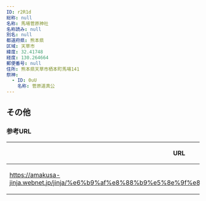 ```yaml
---
ID: r2R1d
総称: null
名称: 馬場菅原神社
名称読み: null
別名: null
都道府県: 熊本県
区域: 天草市
緯度: 32.41748
経度: 130.264664
郵便番号: null
住所: 熊本県天草市栖本町馬場141
祭神:
  - ID: 0uU
    名称: 菅原道真公
---
```


## その他

### 参考URL

| URL                                                                                                    | 説明   |
| ------------------------------------------------------------------------------------------------------ | ------ |
| https://amakusa-jinja.webnet.jp/jinja/%e6%b9%af%e8%88%b9%e5%8e%9f%e8%ab%8f%e8%a8%aa%e7%a5%9e%e7%a4%be/ | 神社庁 |
